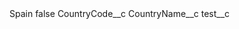 <?xml version="1.0" encoding="UTF-8"?>
<CustomMetadata xmlns="http://soap.sforce.com/2006/04/metadata" xmlns:xsi="http://www.w3.org/2001/XMLSchema-instance">
    <label>Spain</label>
    <protected>false</protected>
    <values>
        <field>CountryCode__c</field>
        <value xsi:nil="true"/>
    </values>
    <values>
        <field>CountryName__c</field>
        <value xsi:nil="true"/>
    </values>
    <values>
        <field>test__c</field>
        <value xsi:nil="true"/>
    </values>
</CustomMetadata>
